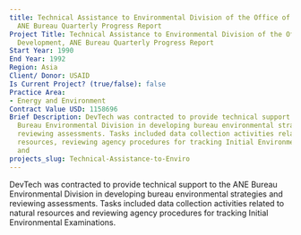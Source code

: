 ```yaml
---
title: Technical Assistance to Environmental Division of the Office of Project Development,
  ANE Bureau Quarterly Progress Report
Project Title: Technical Assistance to Environmental Division of the Office of Project
  Development, ANE Bureau Quarterly Progress Report
Start Year: 1990
End Year: 1992
Region: Asia
Client/ Donor: USAID
Is Current Project? (true/false): false
Practice Area:
- Energy and Environment
Contract Value USD: 1158696
Brief Description: DevTech was contracted to provide technical support to the ANE
  Bureau Environmental Division in developing bureau environmental strategies and
  reviewing assessments. Tasks included data collection activities related to natural
  resources, reviewing agency procedures for tracking Initial Environmental Examinations,
  and
projects_slug: Technical-Assistance-to-Enviro
---
```


DevTech was contracted to provide technical support to the ANE Bureau Environmental Division in developing bureau environmental strategies and reviewing assessments. Tasks included data collection activities related to natural resources and reviewing agency procedures for tracking Initial Environmental Examinations.